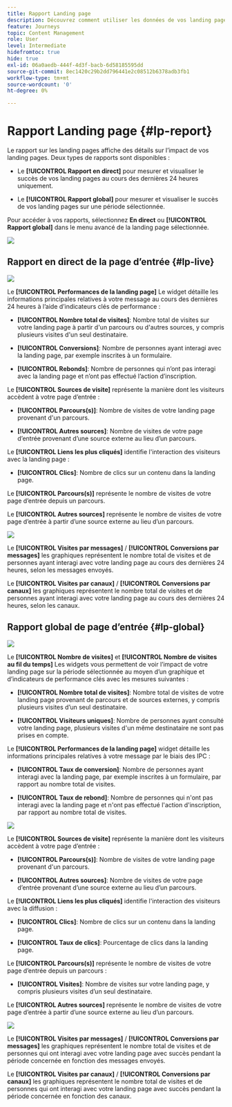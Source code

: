 ```yaml
---
title: Rapport Landing page
description: Découvrez comment utiliser les données de vos landing pages
feature: Journeys
topic: Content Management
role: User
level: Intermediate
hidefromtoc: true
hide: true
exl-id: 06a0aedb-444f-4d3f-bacb-6d58185595dd
source-git-commit: 8ec1420c29b2dd796441e2c08512b6378adb3fb1
workflow-type: tm+mt
source-wordcount: '0'
ht-degree: 0%

---
```


# Rapport Landing page {#lp-report}

Le rapport sur les landing pages affiche des détails sur l’impact de vos landing pages. Deux types de rapports sont disponibles :

* Le **[!UICONTROL Rapport en direct]** pour mesurer et visualiser le succès de vos landing pages au cours des dernières 24 heures uniquement.

* Le **[!UICONTROL Rapport global]** pour mesurer et visualiser le succès de vos landing pages sur une période sélectionnée.

Pour accéder à vos rapports, sélectionnez **En direct** ou **[!UICONTROL Rapport global]** dans le menu avancé de la landing page sélectionnée.

![](../assets/landing_page_report_1.png)

## Rapport en direct de la page d’entrée {#lp-live}

![](../assets/landing_page_report_2.png)

Le **[!UICONTROL Performances de la landing page]** Le widget détaille les informations principales relatives à votre message au cours des dernières 24 heures à l’aide d’indicateurs clés de performance :

* **[!UICONTROL Nombre total de visites]**: Nombre total de visites sur votre landing page à partir d&#39;un parcours ou d&#39;autres sources, y compris plusieurs visites d&#39;un seul destinataire.

* **[!UICONTROL Conversions]**: Nombre de personnes ayant interagi avec la landing page, par exemple inscrites à un formulaire.

* **[!UICONTROL Rebonds]**: Nombre de personnes qui n’ont pas interagi avec la landing page et n’ont pas effectué l’action d’inscription.

Le **[!UICONTROL Sources de visite]** représente la manière dont les visiteurs accèdent à votre page d’entrée :

* **[!UICONTROL Parcours(s)]**: Nombre de visites de votre landing page provenant d&#39;un parcours.

* **[!UICONTROL Autres sources]**: Nombre de visites de votre page d’entrée provenant d’une source externe au lieu d’un parcours.

Le **[!UICONTROL Liens les plus cliqués]** identifie l&#39;interaction des visiteurs avec la landing page :

* **[!UICONTROL Clics]**: Nombre de clics sur un contenu dans la landing page.

Le **[!UICONTROL Parcours(s)]** représente le nombre de visites de votre page d’entrée depuis un parcours.

Le **[!UICONTROL Autres sources]** représente le nombre de visites de votre page d’entrée à partir d’une source externe au lieu d’un parcours.

![](../assets/landing_page_report_3.png)

Le **[!UICONTROL Visites par messages]** / **[!UICONTROL Conversions par messages]** les graphiques représentent le nombre total de visites et de personnes ayant interagi avec votre landing page au cours des dernières 24 heures, selon les messages envoyés.

Le **[!UICONTROL Visites par canaux]** / **[!UICONTROL Conversions par canaux]** les graphiques représentent le nombre total de visites et de personnes ayant interagi avec votre landing page au cours des dernières 24 heures, selon les canaux.

## Rapport global de page d’entrée {#lp-global}

![](../assets/landing_page_report_4.png)

Le **[!UICONTROL Nombre de visites]** et **[!UICONTROL Nombre de visites au fil du temps]** Les widgets vous permettent de voir l’impact de votre landing page sur la période sélectionnée au moyen d’un graphique et d’indicateurs de performance clés avec les mesures suivantes :

* **[!UICONTROL Nombre total de visites]**: Nombre total de visites de votre landing page provenant de parcours et de sources externes, y compris plusieurs visites d’un seul destinataire.

* **[!UICONTROL Visiteurs uniques]**: Nombre de personnes ayant consulté votre landing page, plusieurs visites d&#39;un même destinataire ne sont pas prises en compte.

Le **[!UICONTROL Performances de la landing page]** widget détaille les informations principales relatives à votre message par le biais des IPC :

* **[!UICONTROL Taux de conversion]**: Nombre de personnes ayant interagi avec la landing page, par exemple inscrites à un formulaire, par rapport au nombre total de visites.

* **[!UICONTROL Taux de rebond]**: Nombre de personnes qui n&#39;ont pas interagi avec la landing page et n&#39;ont pas effectué l&#39;action d&#39;inscription, par rapport au nombre total de visites.

![](../assets/landing_page_report_5.png)

Le **[!UICONTROL Sources de visite]** représente la manière dont les visiteurs accèdent à votre page d’entrée :

* **[!UICONTROL Parcours(s)]**: Nombre de visites de votre landing page provenant d&#39;un parcours.

* **[!UICONTROL Autres sources]**: Nombre de visites de votre page d’entrée provenant d’une source externe au lieu d’un parcours.

Le **[!UICONTROL Liens les plus cliqués]** identifie l&#39;interaction des visiteurs avec la diffusion :

* **[!UICONTROL Clics]**: Nombre de clics sur un contenu dans la landing page.

* **[!UICONTROL Taux de clics]**: Pourcentage de clics dans la landing page.

Le **[!UICONTROL Parcours(s)]** représente le nombre de visites de votre page d’entrée depuis un parcours :

* **[!UICONTROL Visites]**: Nombre de visites sur votre landing page, y compris plusieurs visites d’un seul destinataire.

Le **[!UICONTROL Autres sources]** représente le nombre de visites de votre page d’entrée à partir d’une source externe au lieu d’un parcours.

![](../assets/landing_page_report_6.png)

Le **[!UICONTROL Visites par messages]** / **[!UICONTROL Conversions par messages]** les graphiques représentent le nombre total de visites et de personnes qui ont interagi avec votre landing page avec succès pendant la période concernée en fonction des messages envoyés.

Le **[!UICONTROL Visites par canaux]** / **[!UICONTROL Conversions par canaux]** les graphiques représentent le nombre total de visites et de personnes qui ont interagi avec votre landing page avec succès pendant la période concernée en fonction des canaux.
